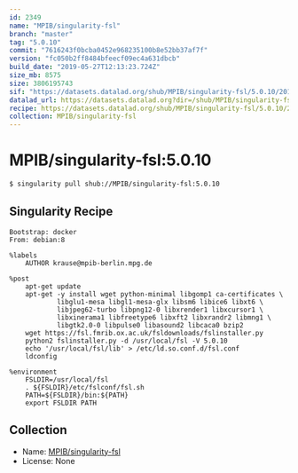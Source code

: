 ```yaml
---
id: 2349
name: "MPIB/singularity-fsl"
branch: "master"
tag: "5.0.10"
commit: "7616243f0bcba0452e968235100b8e52bb37af7f"
version: "fc050b2ff8484bfeecf09ec4a631dbcb"
build_date: "2019-05-27T12:13:23.724Z"
size_mb: 8575
size: 3806195743
sif: "https://datasets.datalad.org/shub/MPIB/singularity-fsl/5.0.10/2019-05-27-7616243f-fc050b2f/fc050b2ff8484bfeecf09ec4a631dbcb.simg"
datalad_url: https://datasets.datalad.org?dir=/shub/MPIB/singularity-fsl/5.0.10/2019-05-27-7616243f-fc050b2f/
recipe: https://datasets.datalad.org/shub/MPIB/singularity-fsl/5.0.10/2019-05-27-7616243f-fc050b2f/Singularity
collection: MPIB/singularity-fsl
---
```


# MPIB/singularity-fsl:5.0.10

```bash
$ singularity pull shub://MPIB/singularity-fsl:5.0.10
```

## Singularity Recipe

```singularity
Bootstrap: docker
From: debian:8

%labels
    AUTHOR krause@mpib-berlin.mpg.de

%post
    apt-get update
    apt-get -y install wget python-minimal libgomp1 ca-certificates \
            libglu1-mesa libgl1-mesa-glx libsm6 libice6 libxt6 \
            libjpeg62-turbo libpng12-0 libxrender1 libxcursor1 \
            libxinerama1 libfreetype6 libxft2 libxrandr2 libmng1 \
            libgtk2.0-0 libpulse0 libasound2 libcaca0 bzip2
    wget https://fsl.fmrib.ox.ac.uk/fsldownloads/fslinstaller.py
    python2 fslinstaller.py -d /usr/local/fsl -V 5.0.10
    echo '/usr/local/fsl/lib' > /etc/ld.so.conf.d/fsl.conf
    ldconfig

%environment
    FSLDIR=/usr/local/fsl
    . ${FSLDIR}/etc/fslconf/fsl.sh
    PATH=${FSLDIR}/bin:${PATH}
    export FSLDIR PATH
```

## Collection

 - Name: [MPIB/singularity-fsl](https://github.com/MPIB/singularity-fsl)
 - License: None

